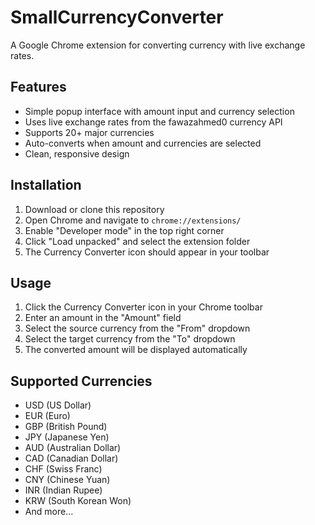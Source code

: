 # SmallCurrencyConverter

A Google Chrome extension for converting currency with live exchange rates.

## Features

- Simple popup interface with amount input and currency selection
- Uses live exchange rates from the fawazahmed0 currency API
- Supports 20+ major currencies
- Auto-converts when amount and currencies are selected
- Clean, responsive design

## Installation

1. Download or clone this repository
2. Open Chrome and navigate to `chrome://extensions/`
3. Enable "Developer mode" in the top right corner
4. Click "Load unpacked" and select the extension folder
5. The Currency Converter icon should appear in your toolbar

## Usage

1. Click the Currency Converter icon in your Chrome toolbar
2. Enter an amount in the "Amount" field
3. Select the source currency from the "From" dropdown
4. Select the target currency from the "To" dropdown
5. The converted amount will be displayed automatically

## Supported Currencies

- USD (US Dollar)
- EUR (Euro)
- GBP (British Pound)
- JPY (Japanese Yen)
- AUD (Australian Dollar)
- CAD (Canadian Dollar)
- CHF (Swiss Franc)
- CNY (Chinese Yuan)
- INR (Indian Rupee)
- KRW (South Korean Won)
- And more...